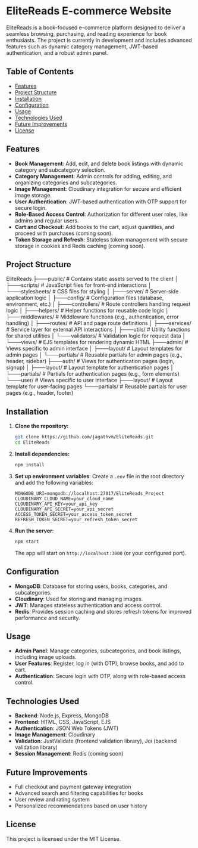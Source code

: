 # EliteReads E-commerce Website

EliteReads is a book-focused e-commerce platform designed to deliver a seamless browsing, purchasing, and reading experience for book enthusiasts. The project is currently in development and includes advanced features such as dynamic category management, JWT-based authentication, and a robust admin panel.

## Table of Contents

- [Features](#features)
- [Project Structure](#project-structure)
- [Installation](#installation)
- [Configuration](#configuration)
- [Usage](#usage)
- [Technologies Used](#technologies-used)
- [Future Improvements](#future-improvements)
- [License](#license)

## Features

- **Book Management**: Add, edit, and delete book listings with dynamic category and subcategory selection.
- **Category Management**: Admin controls for adding, editing, and organizing categories and subcategories.
- **Image Management**: Cloudinary integration for secure and efficient image storage.
- **User Authentication**: JWT-based authentication with OTP support for secure login.
- **Role-Based Access Control**: Authorization for different user roles, like admins and regular users.
- **Cart and Checkout**: Add books to the cart, adjust quantities, and proceed with purchases (coming soon).
- **Token Storage and Refresh**: Stateless token management with secure storage in cookies and Redis caching (coming soon).

## Project Structure

EliteReads
├───public/ # Contains static assets served to the client
│ ├───scripts/ # JavaScript files for front-end interactions
│ └───stylesheets/ # CSS files for styling
│
├───server/ # Server-side application logic
│ ├───config/ # Configuration files (database, environment, etc.)
│ ├───controllers/ # Route controllers handling request logic
│ ├───helpers/ # Helper functions for reusable code logic
│ ├───middlewares/ # Middleware functions (e.g., authentication, error handling)
│ ├───routes/ # API and page route definitions
│ ├───services/ # Service layer for external API interactions
│ ├───utils/ # Utility functions for shared utilities
│ └───validators/ # Validation logic for request data
│
└───views/ # EJS templates for rendering dynamic HTML
├───admin/ # Views specific to admin interface
│ ├───layout/ # Layout templates for admin pages
│ └───partials/ # Reusable partials for admin pages (e.g., header, sidebar)
├───auth/ # Views for authentication pages (login, signup)
│ ├───layout/ # Layout template for authentication pages
│ └───partials/ # Partials for authentication pages (e.g., form elements)
└───user/ # Views specific to user interface
├───layout/ # Layout template for user-facing pages
└───partials/ # Reusable partials for user pages (e.g., header, footer)

## Installation

1. **Clone the repository:**

   ```bash
   git clone https://github.com/jagathvm/EliteReads.git
   cd EliteReads
   ```

2. **Install dependencies:**

   ```bash
   npm install
   ```

3. **Set up environment variables**:
   Create a `.env` file in the root directory and add the following variables:

   ```plaintext
   MONGODB_URI=mongodb://localhost:27017/EliteReads_Project
   CLOUDINARY_CLOUD_NAME=your_cloud_name
   CLOUDINARY_API_KEY=your_api_key
   CLOUDINARY_API_SECRET=your_api_secret
   ACCESS_TOKEN_SECRET=your_access_token_secret
   REFRESH_TOKEN_SECRET=your_refresh_token_secret
   ```

4. **Run the server**:

   ```bash
   npm start
   ```

   The app will start on `http://localhost:3000` (or your configured port).

## Configuration

- **MongoDB**: Database for storing users, books, categories, and subcategories.
- **Cloudinary**: Used for storing and managing images.
- **JWT**: Manages stateless authentication and access control.
- **Redis**: Provides session caching and stores refresh tokens for improved performance and security.

## Usage

- **Admin Panel**: Manage categories, subcategories, and book listings, including image uploads.
- **User Features**: Register, log in (with OTP), browse books, and add to cart.
- **Authentication**: Secure login with OTP, along with role-based access control.

## Technologies Used

- **Backend**: Node.js, Express, MongoDB
- **Frontend**: HTML, CSS, JavaScript, EJS
- **Authentication**: JSON Web Tokens (JWT)
- **Image Management**: Cloudinary
- **Validation**: JustValidate (frontend validation library), Joi (backend validation library)
- **Session Management**: Redis (coming soon)

## Future Improvements

- Full checkout and payment gateway integration
- Advanced search and filtering capabilities for books
- User review and rating system
- Personalized recommendations based on user history

## License

This project is licensed under the MIT License.
